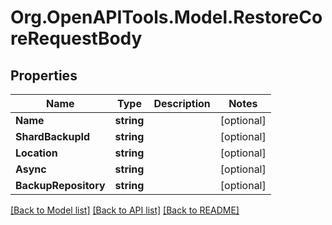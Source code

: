 # Org.OpenAPITools.Model.RestoreCoreRequestBody

## Properties

Name | Type | Description | Notes
------------ | ------------- | ------------- | -------------
**Name** | **string** |  | [optional] 
**ShardBackupId** | **string** |  | [optional] 
**Location** | **string** |  | [optional] 
**Async** | **string** |  | [optional] 
**BackupRepository** | **string** |  | [optional] 

[[Back to Model list]](../../README.md#documentation-for-models) [[Back to API list]](../../README.md#documentation-for-api-endpoints) [[Back to README]](../../README.md)

